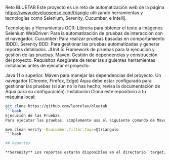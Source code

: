 Reto BLUETAB
Este proyecto es un reto de automatización web de la página https://www.developsense.com/triangle utilizando herramientas y tecnologías como Selenium, Serenity, Cucumber, e Intellij.

Tecnologías y Herramientas
OCR: Librería para obtener el texto a imágenes
Selenium WebDriver: Para la automatización de pruebas de interacción con el navegador.
Cucumber: Para realizar pruebas basadas en comportamiento (BDD).
Serenity BDD: Para gestionar las pruebas automatizadas y generar reportes detallados.
JUnit 5: Framework de pruebas para la ejecución y gestión de las pruebas.
Maven: Gestión de dependencias y construcción del proyecto.
Requisitos
Asegúrate de tener las siguientes herramientas instaladas antes de ejecutar el proyecto:

Java 11 o superior.
Maven para manejar las dependencias del proyecto.
Un navegador (Chrome, Firefox, Edge)
Aqua debe estar configurado para gestionar las pruebas (si aún no lo has hecho, revisa la documentación de Aqua para su configuración).
Instalación
Clona este repositorio a tu máquina local:

```bash
git clone https://github.com/leorelax/bluetab
```bash
Ejecución de las Pruebas
Para ejecutar las pruebas, simplemente usa el siguiente comando de Maven:

mvn clean verify -Dcucumber.filter.tags=@triangulo  
```bash

## Reportes

**Serenity** Los reportes estarán disponibles en el directorio `target/site/serenity/`. Para visualizar el reporte, abre el archivo `index.html` en tu navegador.
